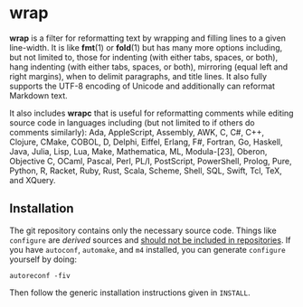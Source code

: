 # wrap

**wrap** is a filter for reformatting text
by wrapping and filling lines
to a given line-width.
It is like **fmt**(1)
or **fold**(1)
but has many more options
including, but not limited to, those for
indenting (with either tabs, spaces, or both),
hang indenting (with either tabs, spaces, or both),
mirroring (equal left and right margins),
when to delimit paragraphs,
and
title lines.
It also fully supports the UTF-8 encoding of Unicode
and additionally can reformat Markdown text.

It also includes **wrapc**
that is useful for reformatting comments
while editing source code in languages
including
(but not limited to if others do comments similarly):
Ada,
AppleScript,
Assembly,
AWK,
C,
C#,
C++,
Clojure,
CMake,
COBOL,
D,
Delphi,
Eiffel,
Erlang,
F#,
Fortran,
Go,
Haskell,
Java,
Julia,
Lisp,
Lua,
Make,
Mathematica,
ML,
Modula-[23],
Oberon,
Objective C,
OCaml,
Pascal,
Perl,
PL/I,
PostScript,
PowerShell,
Prolog,
Pure,
Python,
R,
Racket,
Ruby,
Rust,
Scala,
Scheme,
Shell,
SQL,
Swift,
Tcl,
TeX,
and
XQuery.

## Installation

The git repository contains only the necessary source code.
Things like `configure` are _derived_ sources and
[should not be included in repositories](http://stackoverflow.com/a/18732931).
If you have `autoconf`, `automake`, and `m4` installed,
you can generate `configure` yourself by doing:

    autoreconf -fiv

Then follow the generic installation instructions given in `INSTALL`.
